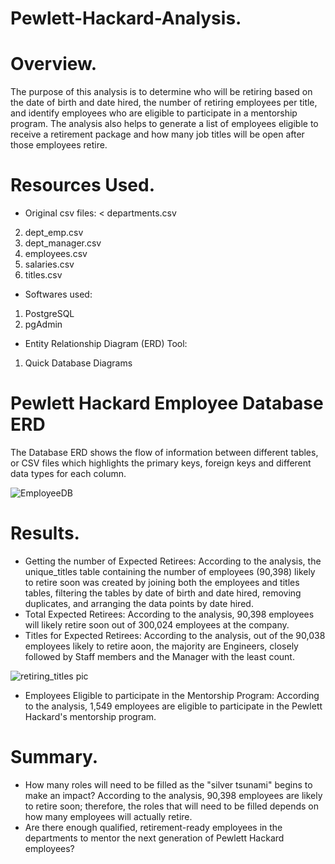# Pewlett-Hackard-Analysis.
# Overview.
The purpose of this analysis is to determine who will be retiring based on the date of birth and date hired, the number of retiring employees per title, and identify employees who are eligible to participate in a mentorship program. The analysis also helps to generate a list of employees eligible to receive a retirement package and how many job titles will be open after those employees retire. 

# Resources Used.
* Original csv files:
 < departments.csv
 2)  dept_emp.csv
 3)  dept_manager.csv
 4)  employees.csv
 5)  salaries.csv
 6)  titles.csv

* Softwares used:
 1) PostgreSQL
 2) pgAdmin

* Entity Relationship Diagram (ERD) Tool:
 1) Quick Database Diagrams
 
# Pewlett Hackard Employee Database ERD
The Database ERD shows the flow of information between different tables, or CSV files which highlights the primary keys, foreign keys and different data types for each column.

![EmployeeDB](https://user-images.githubusercontent.com/104453593/175185784-b8e02050-19c7-45d1-ae05-0b178ad26cb6.png)

# Results.
* Getting the number of Expected Retirees: According to the analysis, the unique_titles table containing the number of employees (90,398) likely to retire soon was created by joining both the employees and titles tables, filtering the tables by date of birth and date hired, removing duplicates, and arranging the data points by date hired. 
* Total Expected Retirees: 
According to the analysis, 90,398 employees will likely retire soon out of 300,024 employees at the company.
* Titles for Expected Retirees: 
According to the analysis, out of the 90,038 employees likely to retire aoon, the majority are Engineers, closely followed by Staff members and the Manager with the least count.

![retiring_titles pic](https://user-images.githubusercontent.com/104453593/175187996-fbbdd2b8-1fb0-4816-9dca-780046ddf6ce.PNG)

* Employees Eligible to participate in the Mentorship Program:
According to the analysis, 1,549 employees are eligible to participate in the Pewlett Hackard's mentorship program.

# Summary.
* How many roles will need to be filled as the "silver tsunami" begins to make an impact? 
According to the analysis, 90,398 employees are likely to retire soon; therefore, the roles that will need to be filled depends on how many employees will actually retire.
* Are there enough qualified, retirement-ready employees in the departments to mentor the next generation of Pewlett Hackard employees?
